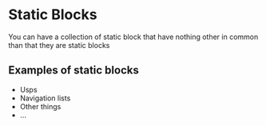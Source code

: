 # Static Blocks

You can have a collection of static block that have nothing other in common than that they are static blocks

## Examples of static blocks

- Usps
- Navigation lists
- Other things
- ...
